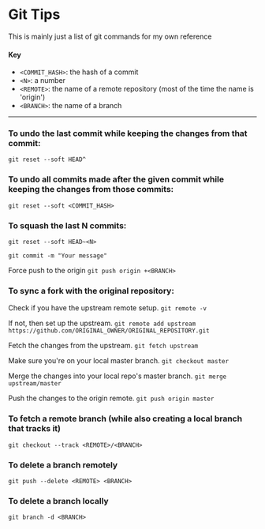 # Git Tips
This is mainly just a list of git commands for my own reference

#### Key
- ```<COMMIT_HASH>```: the hash of a commit
- ```<N>```: a number
- ```<REMOTE>```: the name of a remote repository (most of the time the name is 'origin')
- ```<BRANCH>```: the name of a branch

---

### To undo the last commit while keeping the changes from that commit:
```git reset --soft HEAD^```

### To undo all commits made after the given commit while keeping the changes from those commits:
```git reset --soft <COMMIT_HASH>```

### To squash the last N commits:
```git reset --soft HEAD~<N>```

```git commit -m "Your message"```

Force push to the origin
```git push origin +<BRANCH>```

### To sync a fork with the original repository:
Check if you have the upstream remote setup.
```git remote -v```

If not, then set up the upstream.
```git remote add upstream https://github.com/ORIGINAL_OWNER/ORIGINAL_REPOSITORY.git```

Fetch the changes from the upstream.
```git fetch upstream```

Make sure you're on your local master branch.
```git checkout master```

Merge the changes into your local repo's master branch.
```git merge upstream/master```

Push the changes to the origin remote.
```git push origin master```

### To fetch a remote branch (while also creating a local branch that tracks it)
```git checkout --track <REMOTE>/<BRANCH>```

### To delete a branch remotely
```git push --delete <REMOTE> <BRANCH>```

### To delete a branch locally
```git branch -d <BRANCH>```
